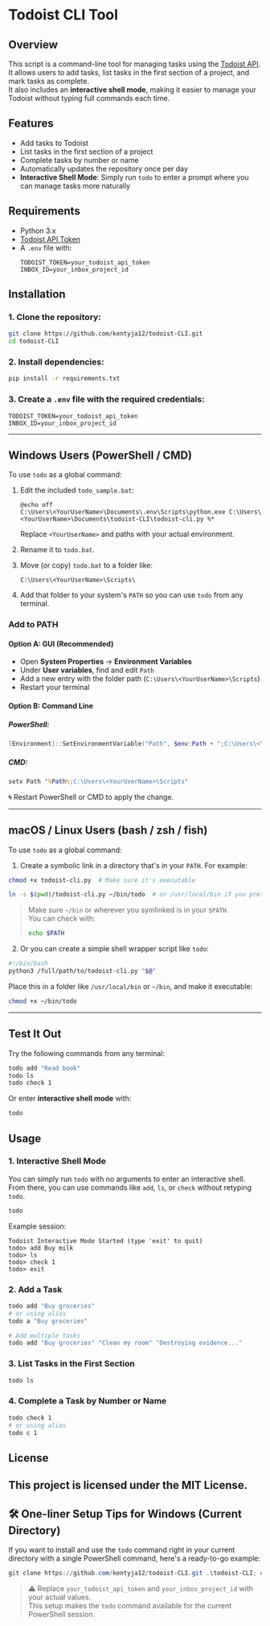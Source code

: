 # Todoist CLI Tool

## Overview
This script is a command-line tool for managing tasks using the [Todoist API](https://developer.todoist.com/).  
It allows users to add tasks, list tasks in the first section of a project, and mark tasks as complete.  
It also includes an **interactive shell mode**, making it easier to manage your Todoist without typing full commands each time.

## Features
- Add tasks to Todoist
- List tasks in the first section of a project
- Complete tasks by number or name
- Automatically updates the repository once per day
- **Interactive Shell Mode**: Simply run `todo` to enter a prompt where you can manage tasks more naturally

## Requirements
- Python 3.x
- [Todoist API Token](https://developer.todoist.com/appconsole)
- A `.env` file with:
  ```
  TODOIST_TOKEN=your_todoist_api_token
  INBOX_ID=your_inbox_project_id
  ```

## Installation

### 1. Clone the repository:
```sh
git clone https://github.com/kentyja12/todoist-CLI.git
cd todoist-CLI
```

### 2. Install dependencies:
```sh
pip install -r requirements.txt
```

### 3. Create a `.env` file with the required credentials:
```
TODOIST_TOKEN=your_todoist_api_token
INBOX_ID=your_inbox_project_id
```

---

## Windows Users (PowerShell / CMD)

To use `todo` as a global command:

1. Edit the included `todo_sample.bat`:

   ```
   @echo off
   C:\Users\<YourUserName>\Documents\.env\Scripts\python.exe C:\Users\<YourUserName>\Documents\todoist-CLI\todoist-cli.py %*
   ```

   Replace `<YourUserName>` and paths with your actual environment.

2. Rename it to `todo.bat`.

3. Move (or copy) `todo.bat` to a folder like:
   ```
   C:\Users\<YourUserName>\Scripts\
   ```

4. Add that folder to your system's `PATH` so you can use `todo` from any terminal.

### Add to PATH

#### Option A: GUI (Recommended)
- Open **System Properties** → **Environment Variables**
- Under **User variables**, find and edit `Path`
- Add a new entry with the folder path (`C:\Users\<YourUserName>\Scripts`)
- Restart your terminal

#### Option B: Command Line

##### PowerShell:
```powershell
[Environment]::SetEnvironmentVariable("Path", $env:Path + ";C:\Users\<YourUserName>\Scripts", "User")
```

##### CMD:
```cmd
setx Path "%Path%;C:\Users\<YourUserName>\Scripts"
```

🌀 Restart PowerShell or CMD to apply the change.

---

## macOS / Linux Users (bash / zsh / fish)

To use `todo` as a global command:

1. Create a symbolic link in a directory that's in your `PATH`. For example:
```sh
chmod +x todoist-cli.py  # Make sure it's executable

ln -s $(pwd)/todoist-cli.py ~/bin/todo  # or /usr/local/bin if you prefer
```

> Make sure `~/bin` or wherever you symlinked is in your `$PATH`.  
> You can check with:  
> ```sh
> echo $PATH
> ```

2. Or you can create a simple shell wrapper script like `todo`:

```sh
#!/bin/bash
python3 /full/path/to/todoist-cli.py "$@"
```

Place this in a folder like `/usr/local/bin` or `~/bin`, and make it executable:
```sh
chmod +x ~/bin/todo
```

---

## Test It Out

Try the following commands from any terminal:

```sh
todo add "Read book"
todo ls
todo check 1
```

Or enter **interactive shell mode** with:
```sh
todo
```

## Usage

### 1. Interactive Shell Mode
You can simply run `todo` with no arguments to enter an interactive shell.  
From there, you can use commands like `add`, `ls`, or `check` without retyping `todo`.

```sh
todo
```

Example session:
```
Todoist Interactive Mode Started (type 'exit' to quit)
todo> add Buy milk
todo> ls
todo> check 1
todo> exit
```

### 2. Add a Task
```sh
todo add "Buy groceries"
# or using alias
todo a "Buy groceries"

# Add multiple tasks
todo add "Buy groceries" "Clean my room" "Destroying evidence..."
```

### 3. List Tasks in the First Section
```sh
todo ls
```

### 4. Complete a Task by Number or Name
```sh
todo check 1
# or using alias
todo c 1
```

## License
This project is licensed under the MIT License.
---

## 🛠 One-liner Setup Tips for Windows (Current Directory)

If you want to install and use the `todo` command right in your current directory with a single PowerShell command, here's a ready-to-go example:

```powershell
git clone https://github.com/kentyja12/todoist-CLI.git .\todoist-CLI; cd .\todoist-CLI; python -m venv env; .\env\Scripts\Activate.ps1; pip install -r requirements.txt; echo "TODOIST_TOKEN=your_todoist_api_token`nINBOX_ID=your_inbox_project_id" > .env; echo "@echo off`r`n%CD%\env\Scripts\python.exe %CD%\todoist-cli.py %*" > todo.bat; $env:Path += ";$PWD"; .\todo.bat
```

> ⚠️ Replace `your_todoist_api_token` and `your_inbox_project_id` with your actual values.  
> This setup makes the `todo` command available for the current PowerShell session.

